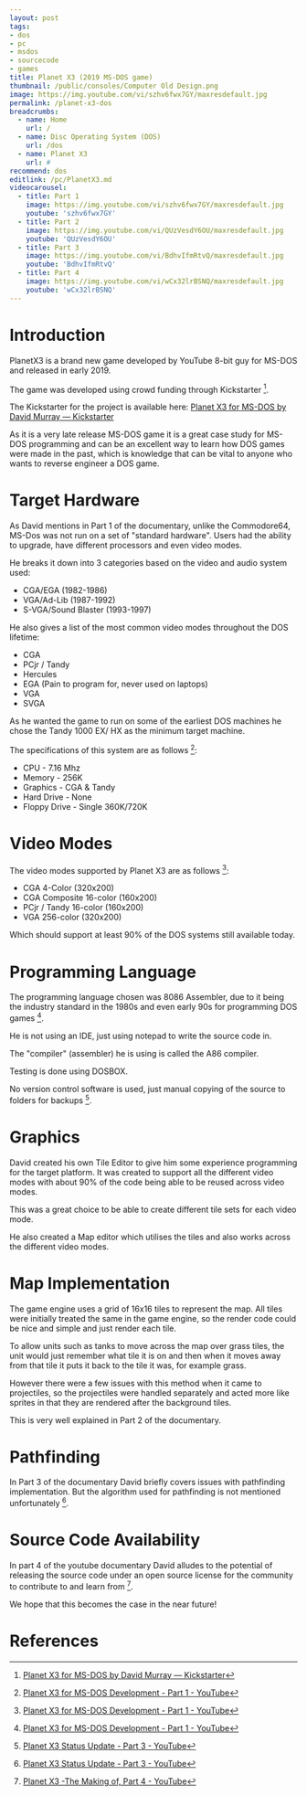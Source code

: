 ```yaml
---
layout: post
tags: 
- dos
- pc
- msdos
- sourcecode
- games
title: Planet X3 (2019 MS-DOS game)
thumbnail: /public/consoles/Computer Old Design.png
image: https://img.youtube.com/vi/szhv6fwx7GY/maxresdefault.jpg
permalink: /planet-x3-dos
breadcrumbs:
  - name: Home
    url: /
  - name: Disc Operating System (DOS)
    url: /dos
  - name: Planet X3
    url: #
recommend: dos
editlink: /pc/PlanetX3.md
videocarousel:
  - title: Part 1
    image: https://img.youtube.com/vi/szhv6fwx7GY/maxresdefault.jpg
    youtube: 'szhv6fwx7GY'
  - title: Part 2
    image: https://img.youtube.com/vi/QUzVesdY6OU/maxresdefault.jpg
    youtube: 'QUzVesdY6OU'
  - title: Part 3
    image: https://img.youtube.com/vi/BdhvIfmRtvQ/maxresdefault.jpg
    youtube: 'BdhvIfmRtvQ'
  - title: Part 4
    image: https://img.youtube.com/vi/wCx32lrBSNQ/maxresdefault.jpg
    youtube: 'wCx32lrBSNQ'
---
```


# Introduction
PlanetX3 is a brand new game developed by YouTube 8-bit guy for MS-DOS and released in early 2019.

The game was developed using crowd funding through Kickstarter [^1].

The Kickstarter for the project is available here: [Planet X3 for MS-DOS by David Murray — Kickstarter](https://www.kickstarter.com/projects/1973096722/planet-x3-for-ms-dos)

As it is a very late release MS-DOS game it is a great case study for MS-DOS programming and can be an excellent way to learn how DOS games were made in the past, which is knowledge that can be vital to anyone who wants to reverse engineer a DOS game.

# Target Hardware
As David mentions in Part 1 of the documentary, unlike the Commodore64, MS-Dos was not run on a set of "standard hardware". Users had the ability to upgrade, have different processors and even video modes.

He breaks it down into 3 categories based on the video and audio system used:
* CGA/EGA (1982-1986)
* VGA/Ad-Lib (1987-1992)
* S-VGA/Sound Blaster (1993-1997)

He also gives a list of the most common video modes throughout the DOS lifetime:
* CGA
* PCjr / Tandy
* Hercules
* EGA (Pain to program for, never used on laptops) 
* VGA
* SVGA

As he wanted the game to run on some of the earliest DOS machines he chose the Tandy 1000 EX/ HX as the minimum target machine.

The specifications of this system are as follows [^3]:
* CPU - 7.16 Mhz
* Memory - 256K
* Graphics - CGA & Tandy
* Hard Drive - None
* Floppy Drive - Single 360K/720K

# Video Modes
The video modes supported by Planet X3 are as follows [^3]:
* CGA 4-Color (320x200)
* CGA Composite 16-color (160x200)
* PCjr / Tandy 16-color (160x200)
* VGA 256-color (320x200)

Which should support at least 90% of the DOS systems still available today.

# Programming Language
The programming language chosen was 8086 Assembler, due to it being the industry standard in the 1980s and even early 90s for programming DOS games [^3].

He is not using an IDE, just using notepad to write the source code in.

The "compiler" (assembler) he is using is called the A86 compiler.

Testing is done using DOSBOX.

No version control software is used, just manual copying of the source to folders for backups [^5].

# Graphics
David created his own Tile Editor to give him some experience programming for the target platform. 
It was created to support all the different video modes with about 90% of the code being able to be reused across video modes.

This was a great choice to be able to create different tile sets for each video mode.

He also created a Map editor which utilises the tiles and also works across the different video modes.

# Map Implementation
The game engine uses a grid of 16x16 tiles to represent the map.
All tiles were initially treated the same in the game engine, so the render code could be nice and simple and just render each tile.

To allow units such as tanks to move across the map over grass tiles, the unit would just remember what tile it is on and then when it moves away from that tile it puts it back to the tile it was, for example grass.

However there were a few issues with this method when it came to projectiles, so the projectiles were handled separately and acted more like sprites in that they are rendered after the background tiles.

This is very well explained in Part 2 of the documentary.

# Pathfinding
In Part 3 of the documentary David briefly covers issues with pathfinding implementation. But the algorithm used for pathfinding is not mentioned unfortunately [^5].

# Source Code Availability
In part 4 of the youtube documentary David alludes to the potential of releasing the source code under an open source license for the community to contribute to and learn from [^2]. 

We hope that this becomes the case in the near future!




# References
[^1]: [Planet X3 for MS-DOS by David Murray — Kickstarter](https://www.kickstarter.com/projects/1973096722/planet-x3-for-ms-dos)
[^2]: [Planet X3 -The Making of, Part 4 - YouTube](https://www.youtube.com/watch?v=wCx32lrBSNQ)
[^3]: [Planet X3 for MS-DOS Development - Part 1 - YouTube](https://www.youtube.com/watch?v=szhv6fwx7GY)
[^4]: [Planet X3 for MS-DOS Update & KIckstarter - YouTube](https://www.youtube.com/watch?v=QUzVesdY6OU)
[^5]: [Planet X3 Status Update - Part 3 - YouTube](https://www.youtube.com/watch?v=BdhvIfmRtvQ)
